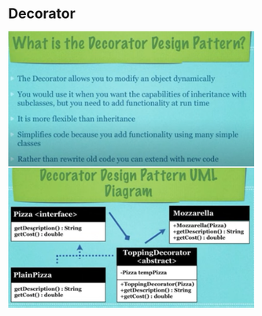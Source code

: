 

# Decorator

<img src="images/decorator.png" width="500">

<img src="images/decorator_1.png" width="500">

